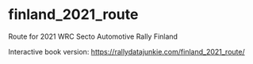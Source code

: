 # finland_2021_route
Route for 2021 WRC Secto Automotive Rally Finland

Interactive book version: https://rallydatajunkie.com/finland_2021_route/
